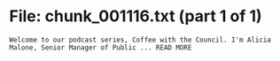 ﻿# File: chunk_001116.txt (part 1 of 1)
```
Welcome to our podcast series, Coffee with the Council. I'm Alicia Malone, Senior Manager of Public ... READ MORE
```

